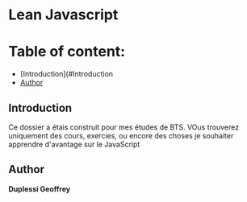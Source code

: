 # Lean Javascript

# Table of content: 
   * [Introduction](#Introduction
   * [Author](#Author)

## Introduction
Ce dossier a étais construit pour mes études de BTS. VOus trouverez uniquement des cours, exercies, ou encore des choses
je souhaiter apprendre d'avantage sur le JavaScript 


## Author
**Duplessi Geoffrey** 

